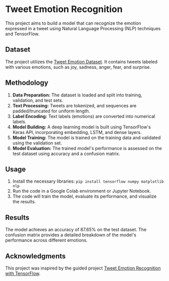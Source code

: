 # Tweet Emotion Recognition

This project aims to build a model that can recognize the emotion expressed in a tweet using Natural Language Processing (NLP) techniques and TensorFlow.

## Dataset

The project utilizes the [Tweet Emotion Dataset](https://github.com/dair-ai/emotion_dataset). It contains tweets labeled with various emotions, such as joy, sadness, anger, fear, and surprise.

## Methodology

1. **Data Preparation:** The dataset is loaded and split into training, validation, and test sets.
2. **Text Processing:** Tweets are tokenized, and sequences are padded/truncated for uniform length.
3. **Label Encoding:** Text labels (emotions) are converted into numerical labels.
4. **Model Building:** A deep learning model is built using TensorFlow's Keras API, incorporating embedding, LSTM, and dense layers.
5. **Model Training:** The model is trained on the training data and validated using the validation set.
6. **Model Evaluation:** The trained model's performance is assessed on the test dataset using accuracy and a confusion matrix.

## Usage

1. Install the necessary libraries: `pip install tensorflow numpy matplotlib nlp`
2. Run the code in a Google Colab environment or Jupyter Notebook.
3. The code will train the model, evaluate its performance, and visualize the results.

## Results

The model achieves an accuracy of 87.65% on the test dataset. The confusion matrix provides a detailed breakdown of the model's performance across different emotions.

## Acknowledgments

This project was inspired by the guided project [Tweet Emotion Recognition with TensorFlow](https://www.coursera.org/projects/tweet-emotion-tensorflow).
